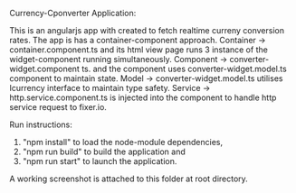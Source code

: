 Currency-Cponverter Application:

This is an angularjs app with created to fetch realtime curreny conversion rates.
The app is has a container-component approach.
Container -> container.component.ts 
  and its html view page runs 3 instance of the widget-component running simultaneously.
Component -> converter-widget.component ts.
  and the component uses converter-widget.model.ts component to maintain state.
Model -> converter-widget.model.ts utilises Icurrency interface to maintain type safety.
Service -> http.service.component.ts is injected into the component to handle http service request to fixer.io.

Run instructions:
1) "npm install" to load the node-module dependencies,
2) "npm run build" to build the application and
2) "npm run start" to launch the application.  

A working screenshot is attached to this folder at root directory.